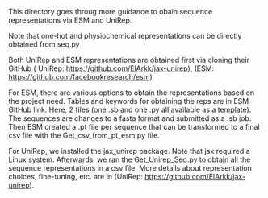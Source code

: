 This directory goes throug more guidance to obain sequence representations via ESM and UniRep. 

Note that one-hot and physiochemical representations can be directly obtained from seq.py

Both UniRep and ESM representations are obtained first via cloning their GitHub ( UniRep: https://github.com/ElArkk/jax-unirep), 
(ESM: https://github.com/facebookresearch/esm)


For ESM, there are various options to obtain the representations based on the project need. Tables and keywords for obtaining the reps are in ESM GitHub link. Here, 2 files (one .sb and one .py all available as a template). The sequences are changes to a fasta format and submitted as a .sb job. Then ESM created a .pt file per sequence that can be transformed to a final csv file with the Get_csv_from_pt_esm.py file. 

For UniRep, we installed the jax_unirep package. Note that jax required a Linux system. Afterwards, we ran the Get_Unirep_Seq.py to obtain all the sequence representations in a csv file. More details about representation choices, fine-tuning, etc. are in (UniRep: https://github.com/ElArkk/jax-unirep).


